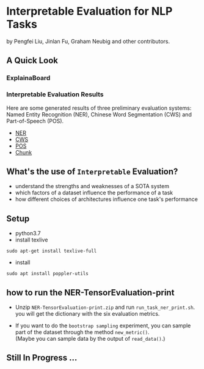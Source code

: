 # Interpretable Evaluation for NLP Tasks


by Pengfei Liu, Jinlan Fu, Graham Neubig and other contributors.




## A Quick Look

### ExplainaBoard

### Interpretable Evaluation Results
Here are some generated results of three preliminary evaluation systems: Named Entity Recognition (NER), Chinese Word Segmentation (CWS) and Part-of-Speech (POS).
* [NER](http://pfliu.com/tensorEvaluation/tEval-ner.html)
* [CWS](http://pfliu.com/tensorEvaluation/tEval-cws.html)
* [POS](http://pfliu.com/tensorEvaluation/tEval-pos.html)
* [Chunk](http://pfliu.com/tensorEvaluation/tEval-chunk.html)


## What's the use of `Interpretable` Evaluation?
* understand the strengths and weaknesses of a SOTA system
* which factors of a dataset influence the performance of a task 
* how different choices of architectures influence one task's performance











## Setup

* python3.7
* install texlive 
```
sudo apt-get install texlive-full
```
* install
```
sudo apt install poppler-utils
```

## how to run the NER-TensorEvaluation-print
- Unzip `NER-TensorEvaluation-print.zip` and run `run_task_ner_print.sh`. you will get the dictionary with the six evaluation metrics.
 
- If you want to do the `bootstrap sampling` experiment, you can sample part of the dataset through the method `new_metric()`.  
(Maybe you can sample data by the output of `read_data()`.)

## Still In Progress ...

